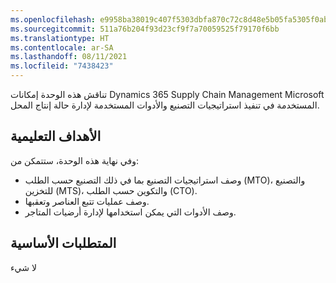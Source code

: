 ```yaml
---
ms.openlocfilehash: e9958ba38019c407f5303dbfa870c72c8d48e5b05fa5305f0ab219a778db1330
ms.sourcegitcommit: 511a76b204f93d23cf9f7a70059525f79170f6bb
ms.translationtype: HT
ms.contentlocale: ar-SA
ms.lasthandoff: 08/11/2021
ms.locfileid: "7438423"
---
```

تناقش هذه الوحدة إمكانات Dynamics 365 Supply Chain Management Microsoft المستخدمة في تنفيذ استراتيجيات التصنيع والأدوات المستخدمة لإدارة حالة إنتاج المحل.

## <a name="learning-objectives"></a>الأهداف التعليمية

وفي نهاية هذه الوحدة، ستتمكن من:

 -  وصف استراتيجيات التصنيع بما في ذلك التصنيع حسب الطلب (MTO)، والتصنيع للتخزين (MTS)، والتكوين حسب الطلب (CTO).
 -  وصف عمليات تتبع العناصر وتعقبها.
 -  وصف الأدوات التي يمكن استخدامها لإدارة أرضيات المتاجر.

## <a name="prerequisites"></a>المتطلبات الأساسية

لا شيء
